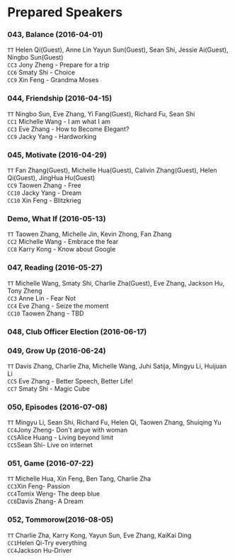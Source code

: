 # Prepared Speakers

### 043, Balance (2016-04-01)
`TT`  Helen Qi(Guest), Anne Lin Yayun Sun(Guest), Sean Shi, Jessie Ai(Guest), Ningbo Sun(Guest)    
`CC3` Jony Zheng - Prepare for a trip  
`CC6` Smaty Shi - Choice  
`CC9` Xin Feng - Grandma Moses  

### 044, Friendship (2016-04-15)
`TT` Ningbo Sun, Eve Zhang, Yi Fang(Guest), Richard Fu, Sean Shi  
`CC1` Michelle Wang - I am what I am  
`CC3` Eve Zhang - How to Become Elegant?    
`CC9` Jacky Yang - Hardworking  

### 045, Motivate (2016-04-29)
`TT` Fan Zhang(Guest), Michelle Hua(Guest), Calivin Zhang(Guest), Helen Qi(Guest), JingHua Hu(Guest)  
`CC9` Taowen Zhang - Free  
`CC10` Jacky Yang - Dream  
`CC10` Xin Feng - Blitzkrieg 

### Demo, What If (2016-05-13)
`TT` Taowen Zhang, Michelle Jin, Kevin Zhong, Fan Zhang  
`CC2` Michelle Wang - Embrace the fear  
`CC8` Karry Kong - Know about Google  

### 047, Reading (2016-05-27)
`TT` Michelle Wang, Smaty Shi, Charlie Zha(Guest), Eve Zhang, Jackson Hu, Tony Zheng  
`CC3` Anne Lin - Fear Not  
`CC4` Eve Zhang - Seize the moment  
`CC10` Taowen Zhang - TBD  

### 048, Club Officer Election (2016-06-17)

### 049, Grow Up (2016-06-24)
`TT` Davis Zhang, Charlie Zha,  Michelle Wang, Juhi Satija, Mingyu Li, Huijuan Li  
`CC5` Eve Zhang - Better Speech, Better Life!  
`CC7` Smaty Shi - Magic Cube  

### 050, Episodes (2016-07-08)
`TT` Mingyu Li, Sean Shi, Richard Fu, Helen Qi, Taowen Zhang, Shuiqing Yu  
`CC4`Jony Zheng- Don't argue with woman  
`CC5`Alice Huang - Living beyond limit  
`CC5`Sean Shi- Live on internet  

### 051, Game (2016-07-22)  
`TT` Michelle Hua, Xin Feng, Ben Tang, Charlie Zha  
`CC3`Xin Feng- Passion  
`CC4`Tomix Weng- The deep blue  
`CC6`Davis Zhang- A Dream  

### 052, Tommorow(2016-08-05)
`TT` Charlie Zha,	Karry Kong,	Yayun Sun,	Eve Zhang,	KaiKai Ding  
`CC1`Helen Qi-Try everything  
`CC4`Jackson Hu-Driver   
